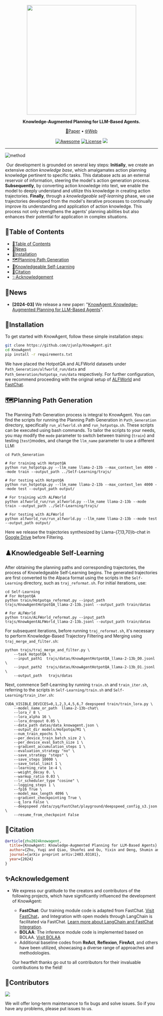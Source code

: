 

<div align="center">
<img src="img/icon.png" width="360px">  


  **Knowledge-Augmented Planning for LLM-Based Agents.**

  <p align="center">
  <a href="https://arxiv.org/abs/2403.03101">📄Paper</a> •
  <a href="https://www.zjukg.org/project/KnowAgent/">🌐Web</a>
	</p>  

[![Awesome](https://awesome.re/badge.svg)](https://github.com/zjunlp/KnowAgent) 
[![License](https://img.shields.io/badge/License-Apache%202.0-blue.svg)](https://opensource.org/licenses/Apache-2.0)
![](https://img.shields.io/github/last-commit/zjunlp/KnowAgent?color=green) 

</div>

---

<img src="img/method.gif" alt="method"/>

​	Our development is grounded on several key steps: **Initially**, we create an extensive *action knowledge base*, which amalgamates action planning knowledge pertinent to specific tasks. This database acts as an external reservoir of information, steering the model's action generation process.  **Subsequently**, by converting action knowledge into text, we enable the model to deeply understand and utilize this knowledge in creating action trajectories. **Finally**, through a *knowledgeable self-learning* phase, we use trajectories developed from the model's iterative processes to continually improve its understanding and application of action knowledge. This process not only strengthens the agents' planning abilities but also enhances their potential for application in complex situations.



## 🌟Table of Contents

- [🌟Table of Contents](#table-of-contents)
- [🔔News](#news)
- [🔧Installation](#installation)
- [:world_map:Planning Path Generation](#world_mapplanning-path-generation)
- [📝Knowledgeable Self-Learning](#%EF%B8%8Fknowledgeable-self-learning)
- [🔖Citation](#citation)
- [✨Acknowledgement](#acknowledgement)


  

## 🔔News

- **[2024-03]** We release a new paper: "[KnowAgent: Knowledge-Augmented Planning for LLM-Based Agents](https://arxiv.org/abs/2403.03101)".

  
## 🔧Installation

To get started with KnowAgent, follow these simple installation steps:

```bash
git clone https://github.com/zjunlp/KnowAgent.git
cd KnowAgent
pip install -r requirements.txt
```

We have placed the HotpotQA and ALFWorld datasets under `Path_Generation/alfworld_run/data` and `Path_Generation/hotpotqa_run/data` respectively. For further configuration, we recommend proceeding with the original setup of [ALFWorld](https://github.com/alfworld/alfworld) and [FastChat](https://github.com/lm-sys/FastChat).

## :world_map:Planning Path Generation

The Planning Path Generation process is integral to KnowAgent. You can find the scripts for running the Planning Path Generation in `Path_Generation` directory, specifically `run_alfworld.sh` and `run_hotpotqa.sh`. These scripts can be executed using bash commands. To tailor the scripts to your needs, you may modify the `mode` parameter to switch between training (`train`) and testing (`test`)modes, and change the `llm_name` parameter to use a different LLM:

```
cd Path_Generation

# For training with HotpotQA
python run_hotpotqa.py --llm_name llama-2-13b --max_context_len 4000 --mode train --output_path ../Self-Learning/trajs/

# For testing with HotpotQA
python run_hotpotqa.py --llm_name llama-2-13b --max_context_len 4000 --mode test --output_path output/
    
# For training with ALFWorld
python alfworld_run/run_alfworld.py --llm_name llama-2-13b --mode train --output_path ../Self-Learning/trajs/

# For testing with ALFWorld
python alfworld_run/run_alfworld.py --llm_name llama-2-13b --mode test --output_path output/
```
Here we release the trajectories synthesized by Llama-{7,13,70}b-chat in [Google Drive](https://drive.google.com/drive/folders/1ULHFvplZhpmfLNE7Oty3dJcl1FCnkHNM?usp=sharing) before Filtering.

## ♟️Knowledgeable Self-Learning

After obtaining the planning paths and corresponding trajectories, the process of Knowledgeable Self-Learning begins. The generated trajectories are first converted to the Alpaca format using the scripts in the `Self-Learning` directory, such as `traj_reformat.sh`. For initial iterations, use:

```
cd Self-Learning
# For HotpotQA
python train/Hotpotqa_reformat.py --input_path trajs/KnowAgentHotpotQA_llama-2-13b.jsonl --output_path train/datas

# For ALFWorld
python train/ALFWorld_reformat.py --input_path trajs/KnowAgentALFWorld_llama-2-13b.jsonl --output_path train/datas
```

For subsequent iterations, before running `traj_reformat.sh`, it's necessary to perform Knowledge-Based Trajectory Filtering and Merging using `traj_merge_and_filter.sh`:

```
python trajs/traj_merge_and_filter.py \
    --task HotpotQA \
    --input_path1  trajs/datas/KnowAgentHotpotQA_llama-2-13b_D0.jsonl \
    --input_path2  trajs/datas/KnowAgentHotpotQA_llama-2-13b_D1.jsonl \
    --output_path   trajs/datas 
```

Next, commence Self-Learning by running `train.sh` and `train_iter.sh`, referring to the scripts in `Self-Learning/train.sh` and `Self-Learning/train_iter.sh`:

```
CUDA_VISIBLE_DEVICES=0,1,2,3,4,5,6,7 deepspeed train/train_lora.py \
    --model_name_or_path  llama-2-13b-chat\
    --lora_r 8 \
    --lora_alpha 16 \
    --lora_dropout 0.05 \
    --data_path datas/data_knowagent.json \
    --output_dir models/Hotpotqa/M1 \
    --num_train_epochs 5 \
    --per_device_train_batch_size 2 \
    --per_device_eval_batch_size 1 \
    --gradient_accumulation_steps 1 \
    --evaluation_strategy "no" \
    --save_strategy "steps" \
    --save_steps 10000 \
    --save_total_limit 1 \
    --learning_rate 1e-4 \
    --weight_decay 0. \
    --warmup_ratio 0.03 \
    --lr_scheduler_type "cosine" \
    --logging_steps 1 \
    --fp16 True \
    --model_max_length 4096 \
    --gradient_checkpointing True \
    --q_lora False \
    --deepspeed /data/zyq/FastChat/playground/deepspeed_config_s3.json \
    --resume_from_checkpoint False 
```

## 🔖Citation

```bibtex
@article{zhu2024knowagent,
  title={KnowAgent: Knowledge-Augmented Planning for LLM-Based Agents},
  author={Zhu, Yuqi and Qiao, Shuofei and Ou, Yixin and Deng, Shumin and Zhang, Ningyu and Lyu, Shiwei and Shen, Yue and Liang, Lei and Gu, Jinjie and Chen, Huajun},
  journal={arXiv preprint arXiv:2403.03101},
  year={2024}
}
```

## ✨Acknowledgement

- We express our gratitude to the creators and contributors of the following projects, which have significantly influenced the development of KnowAgent:

  - **FastChat**: Our training module code is adapted from FastChat. [Visit FastChat](https://github.com/lm-sys/FastChat)，and Integration with open models through LangChain is facilitated via FastChat. [Learn more about LangChain and FastChat Integration](https://github.com/lm-sys/FastChat/blob/main/docs/langchain_integration.md).
  - **BOLAA**: The inference module code is implemented based on BOLAA. [Visit BOLAA](https://github.com/salesforce/BOLAA)
  - Additional baseline codes from **ReAct**, **Reflexion**, **FireAct**, and others have been utilized, showcasing a diverse range of approaches and methodologies.

  Our heartfelt thanks go out to all contributors for their invaluable contributions to the field!


## 🎉Contributors

<a href="https://github.com/zjunlp/knowagent/graphs/contributors">
  <img src="https://contrib.rocks/image?repo=zjunlp/knowagent" /></a>

We will offer long-term maintenance to fix bugs and solve issues. So if you have any problems, please put issues to us.  

